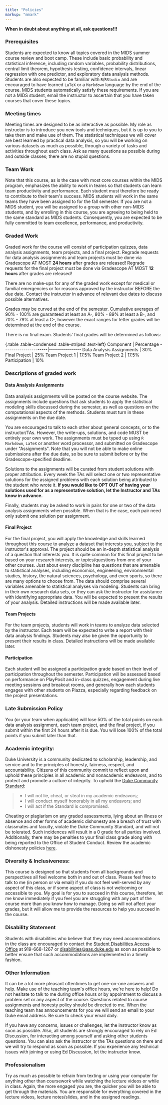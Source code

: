 ```yaml
---
title: "Policies"
markup: "mmark"
---
```


**When in doubt about anything at all, ask questions!!!**


### Prerequisites
Students are expected to know all topics covered in the MIDS summer course review and boot camp. These include basic probability and statistical inference, including random variables, probability distributions, central limit theorem, hypothesis testing, confidence intervals, linear regression with one predictor, and exploratory data analysis methods. Students are also expected to be familiar with `R`/`RStudio` and are encouraged to have learned `LaTeX` or a `Markdown` language by the end of the course. MIDS students automatically satisfy these requirements. If you are not a MIDS student, email the instructor to ascertain that you have taken courses that cover these topics.

### Meeting times
Meeting times are designed to be as interactive as possible. My role as instructor is to introduce you new tools and techniques, but it is up to you to take them and make use of them. The statistical techniques we will cover are best learned by practical data analysis, so you will be working on various datasets as much as possible, through a variety of tasks and activities throughout each class. Ask as many questions as possible during and outside classes; there are no stupid questions. 

### Team Work
Note that this course, as is the case with most core courses within the MIDS program, emphasizes the ability to work in teams so that students can learn team productivity and performance. Each student must therefore be ready to contribute to their team's success. MIDS students will work in the same teams they have been assigned to for the fall semester. If you are not a MIDS student, you will be assigned to a group with other non-MIDS students, and by enrolling in this course, you are agreeing to being held to the same standard as MIDS students. Consequently,  you are expected to be fully committed to team excellence, performance, and productivity.


### Graded Work
Graded work for the course will consist of participation quizzes, data analysis assignments, team projects, and a final project. Regrade requests for data analysis assignments and team projects must be done via Gradescope AT MOST **24 hours** after grades are released! Regrade requests for the final project must be done via Gradescope AT MOST **12 hours** after grades are released!

There are no make-ups for any of the graded work except for medical or familial emergencies or for reasons approved by the instructor BEFORE the due date. Contact the instructor in advance of relevant due dates to discuss possible alternatives.
	
Grades may be curved at the end of the semester. Cumulative averages of 90% - 100% are guaranteed at least an A-, 80% - 89% at least a B-, and 70% - 79% at least a C-, however the exact ranges for letter grades will be determined at the end of the course.

There is no final exam. Students' final grades will be determined as follows:

{.table .table-condensed .table-striped .text-left}
Component             | Percentage
----------------------|----------------
Data Analysis Assignments | 30%
Final Project | 25%
Team Project 1 | 17.5%
Team Project 2 | 17.5%
Participation | 10%


### Descriptions of graded work

#### Data Analysis Assignments
Data analysis assignments will be posted on the course website. The assignments include questions that ask students to apply the statistical modeling skills discussed during the semester, as well as questions on the computational aspects of the methods. Students must turn in these assignments on the due date. 

You are encouraged to talk to each other about general concepts, or to the instructor/TAs. However, the write-ups, solutions, and code MUST be entirely your own work. The assignments must be typed up using `R Markdown`, `LaTeX` or another word processor, and submitted on Gradescope under "Assignments". Note that you will not be able to make online submissions after the due date, so be sure to submit before or by the Gradescope-specified deadline.

Solutions to the assignments will be curated from student solutions with proper attribution. Every week the TAs will select one or two representative solutions for the assigned problems with each solution being attributed to the student who wrote it. **If you would like to OPT OUT of having your solutions used for as a representative solution, let the Instructor and TAs know in advance.**

Finally, students may be asked to work in pairs for one or two of the data analysis assignments when possible. When that is the case, each pair need only submit one solution per assignment.


#### Final Project
For the final project, you will apply the knowledge and skills learned throughout this course to analyze a dataset that interests you, subject to the instructor's approval. The project should be an in-depth statistical analysis of a question that interests you. It is quite common for this final project to be based on your research interests, or topics/questions from one of your other courses. Just about every discipline has questions that are amenable to statistical analyses, including economics, engineering, environmental studies, history, the natural sciences, psychology, and even sports, so there are many options to choose from. The data should  comprise several variables amenable to statistical analyses via modeling. Students can bring in their own research data sets, or they can ask the instructor for assistance with identifying appropriate data. You will be expected to present the results of your analysis. Detailed instructions will be made available later.

#### Team Projects
For the team projects, students will work in teams to analyze data selected by the instructor. Each team will be expected to write a report with their data analysis findings. Students may also be given the opportunity to present their results in class. Detailed instructions will be made available later.

#### Participation
Each student will be assigned a participation grade based on their level of participation throughout the semester. Participation will be assessed based on performance on  PlayPosit and in-class quizzes, engagement during live meeting sessions and breakout rooms, and generally how each students engages with other students on Piazza, especially regarding feedback on the project presentations.


### Late Submission Policy
You (or your team when applicable) will lose 50% of the total points on each data analysis assignment, each team project, and the final project, if you submit within the first 24 hours after it is due. You will lose 100% of the total points if you submit later than that.


### Academic integrity:
Duke University is a community dedicated to scholarship, leadership, and service and to the principles of honesty, fairness, respect, and accountability. Citizens of this community commit to reflect upon and uphold these principles in all academic and nonacademic endeavors, and to protect and promote a culture of integrity. To uphold the [Duke Community Standard](https://studentaffairs.duke.edu/conduct/about-us/duke-community-standard):

> - I will not lie, cheat, or steal in my academic endeavors;
> - I will conduct myself honorably in all my endeavors; and
> - I will act if the Standard is compromised.

Cheating or plagiarism on any graded assessments, lying about an illness or absence and other forms of academic dishonesty are a breach of trust with classmates and faculty, violate the Duke Community Standard, and will not be tolerated. Such incidences will result in a 0 grade for all parties involved. Additionally, there may be penalties to your final class grade along with being reported to the Office of Student Conduct. Review the academic dishonesty policies [here](https://studentaffairs.duke.edu/conduct/z-policies/academic-dishonesty).


### Diversity & Inclusiveness:
This course is designed so that students from all backgrounds and perspectives all feel welcome both in and out of class. Please feel free to talk to me (in person or via email) if you do not feel well-served by any aspect of this class, or if some aspect of class is not welcoming or accessible to you. My goal is for you to succeed in this course, therefore, let me know immediately if you feel you are struggling with any part of the course more than you know how to manage. Doing so will not affect your grades, but it will allow me to provide the resources to help you succeed in the course.


### Disability Statement
Students with disabilities who believe that they may need accommodations in the class are encouraged to contact the <a href="https://access.duke.edu/students/staff.php">Student Disabilities Access Office</a> at 919-668-1267 or <a href="mailto:disabilities@aas.duke.edu">disabilities@aas.duke.edu</a> as soon as possible to better ensure that such accommodations are implemented in a timely fashion.


### Other Information
It can be a lot more pleasant oftentimes to get one-on-one answers and help. Make use of the teaching team's office hours, we're here to help! Do not hesitate to talk to me during office hours or by appointment to discuss a problem set or any aspect of the course.  Questions related to course assignments and honesty policy should be directed to me. When the teaching team has announcements for you we will send an email to your Duke email address. Be sure to check your email daily.

If you have any concerns, issues or challenges, let the instructor know as soon as possible. Also, all students are strongly encouraged to rely on Ed Discussion, for interacting among yourself and asking other students questions. You can also ask the instructor or the TAs questions on there and we will try to respond as soon as possible.  If you experience any technical issues with joining or using Ed Discussion, let the instructor know.


### Professionalism
Try as much as possible to refrain from texting or using your computer for anything other than coursework while watching the lecture videos or while in class. Again, the more engaged you are, the quicker you will be able to get through the materials. You are responsible for everything covered in the lecture videos, lecture notes/slides, and in the assigned readings.

